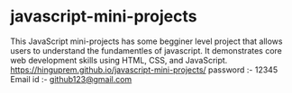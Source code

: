 # javascript-mini-projects
This JavaScript mini-projects has some begginer level project that allows users to understand the fundamentles of javascript. It demonstrates core web development skills using HTML, CSS, and JavaScript.
https://hinguprem.github.io/javascript-mini-projects/
password :- 12345
Email id :- github123@gmail.com
